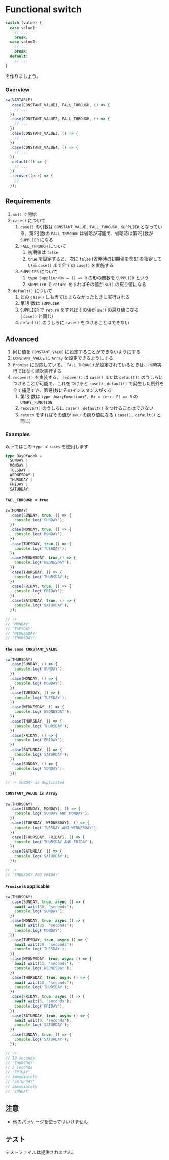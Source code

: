 # Functional switch

```typescript
switch (value) {
  case value1:
    // ...
    break;
  case value2:
    // ...
    break;
  default:
    // ...
}
```

を作りましょう。

### Overview

```typescript
sw(VARIABLE)
  .case(CONSTANT_VALUE1, FALL_THROUGH, () => {
    // ...
  })
  .case(CONSTANT_VALUE2, FALL_THROUGH, () => {
    // ...
  })
  .case(CONSTANT_VALUE3, () => {
    // ...
  })
  .case(CONSTANT_VALUE4, () => {
    // ...
  })
  .default(() => {
    // ...
  })
  .recover((err) => {
    //
  });
```

## Requirements

1. `sw()` で開始
1. `case()` について
    1. `case()` の引数は `CONSTANT_VALUE` , `FALL_THROUGH` , `SUPPLIER` となっている。第2引数の `FALL_THROUGH` は省略が可能で、省略時は第2引数が `SUPPLIER` になる
    1. `FALL_THROUGH` について
        1. 初期値は `false`
        1. `true` を設定すると、次に `false` (省略時の初期値を含む)を指定している `case()` まで全ての `case()` を実施する
    1. `SUPPLIER` について
        1. `type Supplier<R> = () => R` の形の関数を `SUPPLIER` という
        1. `SUPPLIER` で `return` をすればその値が `sw()` の戻り値になる
1. `default()` について
    1. どの `case()` にも当てはまらなかったときに実行される
    1. 第1引数は `SUPPLIER`
    1. `SUPPLIER` で `return` をすればその値が `sw()` の戻り値になる  
        ( `case()` と同じ)
    1. `default()` のうしろに `case()` をつけることはできない

## Advanced

1. 同じ値を `CONSTANT_VALUE` に設定することができないようにする
1. `CONSTANT_VALUE` に `Array` を設定できるようにする
1. `Promise` に対応している。 `FALL_THROUGH` が設定されているときは、同時実行ではなく順次実行する
1. `recover()` を実装する。 `recover()` は `case()` または `default()` のうしろにつけることが可能で、これをつけると `case()` , `default()` で発生した例外を全て補足でき、第1引数にそのインスタンスがくる
    1. 第1引数は `type UnaryFunction<E, R> = (err: E) => R` の `UNARY_FUNCTION`
    1. `recover()` のうしろに `case()` , `default()` をつけることはできない
    1. `return` をすればその値が `sw()` の戻り値になる ( `case()` , `default()` と同じ)

### Examples

以下ではこの `type aliases` を使用します

```typescript
type DayOfWeek =
  SUNDAY |
  MONDAY |
  TUESDAY |
  WEDNESDAY |
  THURSDAY |
  FRIDAY |
  SATURDAY;
```

#### `FALL_THROUGH = true`

```typescript
sw(MONDAY)
  .case(SUNDAY, true, () => {
    console.log('SUNDAY');
  })
  .case(MONDAY, true, () => {
    console.log('MONDAY');
  })
  .case(TUESDAY, true,() => {
    console.log('TUESDAY');
  })
  .case(WEDNESDAY, true,() => {
    console.log('WEDNESDAY');
  })
  .case(THURSDAY, () => {
    console.log('THURSDAY');
  })
  .case(FRIDAY, true, () => {
    console.log('FRIDAY');
  })
  .case(SATURDAY, true, () => {
    console.log('SATURDAY');
  });

// ->
// 'MONDAY'
// 'TUESDAY'
// 'WEDNESDAY'
// 'THURSDAY'
```

#### `the same CONSTANT_VALUE`

```typescript
sw(THURSDAY)
  .case(SUNDAY, () => {
    console.log('SUNDAY');
  })
  .case(MONDAY, () => {
    console.log('MONDAY');
  })
  .case(TUESDAY, () => {
    console.log('TUESDAY');
  })
  .case(WEDNESDAY, () => {
    console.log('WEDNESDAY');
  })
  .case(THURSDAY, () => {
    console.log('THURSDAY');
  })
  .case(FRIDAY, () => {
    console.log('FRIDAY');
  })
  .case(SATURDAY, () => {
    console.log('SATURDAY');
  })
  .case(SUNDAY, () => {
    console.log('SUNDAY');
  });

// -> SUNDAY is duplicated
```

#### `CONSTANT_VALUE is Array`

```typescript
sw(THURSDAY)
  .case([SUNDAY, MONDAY], () => {
    console.log('SUNDAY AND MONDAY');
  })
  .case([TUESDAY, WEDNESDAY], () => {
    console.log('TUESDAY AND WEDNESDAY');
  })
  .case([THURSDAY, FRIDAY], () => {
    console.log('THURSDAY AND FRIDAY');
  })
  .case(SATURDAY, () => {
    console.log('SATURDAY');
  });

// ->
// 'THURSDAY AND FRIDAY'
```

#### `Promise` is applicable

```typescript
sw(THURSDAY)
  .case(SUNDAY, true, async () => {
    await wait(30, 'seconds');
    console.log('SUNDAY');
  })
  .case(MONDAY, true, async () => {
    await wait(25, 'seconds');
    console.log('MONDAY');
  })
  .case(TUESDAY, true, async () => {
    await wait(20, 'seconds');
    console.log('TUESDAY');
  })
  .case(WEDNESDAY, true, async () => {
    await wait(15, 'seconds');
    console.log('WEDNESDAY');
  })
  .case(THURSDAY, true, async () => {
    await wait(10, 'seconds');
    console.log('THURSDAY');
  })
  .case(FRIDAY, true, async () => {
    await wait(5, 'seconds');
    console.log('FRIDAY');
  })
  .case(SATURDAY, true, async () => {
    await wait(0, 'seconds');
    console.log('SATURDAY');
  })
  .case(SUNDAY, true, () => {
    console.log('SATURDAY');
  });

// ->
// 10 seconds
// 'THURSDAY'
// 5 seconds
// 'FRIDAY'
// immediately
// 'SATURDAY'
// immediately
// 'SUNDAY'
```

## 注意

* 他のパッケージを使ってはいけません

## テスト

テストファイルは提供されません。